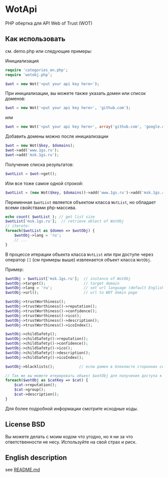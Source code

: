 WotApi
======

PHP обертка для API Web of Trust (WOT)

## Как использовать
см. demo.php или следующие примеры:

Инициализация
```php
require 'categories_en.php';
require 'wotobj.php';

$wot = new Wot('<put your api key here>');
```
При инициализации, вы можете также указать домен или список доменов:
```php
$wot = new Wot('<put your api key here>', 'github.com');
```
или
```php
$wot = new Wot('<put your api key here>', array('github.com', 'google.com'));
```
Добавить домены можно после инициализации
```php
$wot = new Wot($key, $domains);
$wot->add('www.1gs.ru');
$wot->add('msk.1gs.ru');
```
Получение списка результатов:
```php
$wotList = $wot->get();
```
Или все тоже самое одной строкой:
```php
$wotList = (new Wot($key, $domains))->add('www.1gs.ru')->add('msk.1gs.ru')->get();
```

Переменная `$wotList` является объектом класса `WotList`, но обладает всеми свойствами php-массива.
```php
echo count( $wotList ); // get list size
$wotList['msk.1gs.ru'];  // retrieve oblect of WotObj
// iterate:
foreach($wotList as $domen => $wotObj) {
    $wotObj->lang = 'ru';
    // ...
}
```
В процессе итерации объекта класса `WotList` или при доступе через оператор `[]`  (см примеры выше) извлекается объект класса `WotObj`.

Пример:
```php
$wotObj = $wotList['msk.1gs.ru'];  // instance of WotObj
$wotObj->target();                 // target domain
$wotObj->lang = 'ru';              // set url language (default English)
$wotObj->url();                    // url to WOT domin page

$wotObj->trustWorthiness();
$wotObj->trustWorthiness()->reputation();
$wotObj->trustWorthiness()->confidence();
$wotObj->trustWorthiness()->ico();
$wotObj->trustWorthiness()->description();
$wotObj->trustWorthiness()->icoIndex();

$wotObj->childSafety();
$wotObj->childSafety()->reputation();
$wotObj->childSafety()->confidence();
$wotObj->childSafety()->ico();
$wotObj->childSafety()->description();
$wotObj->childSafety()->icoIndex();

$wotObj->blacklists();           // если домен в блеклисте сторонних сервисов, то эта функция позволяет получить информацию

// Так же вы можете итерировать объект $wotObj для получения доступа к категориям
foreach($wotObj as $catKey => $cat) {
    $cat->reputation();
    $cat->group();
    $cat->description();
}

```
Для более подробной информации смотрите исходные коды.

## License BSD
Вы можете делать с моим кодом что угодно, но я ни за что ответственности не несу. Используйте на свой страх и риск.

## English description
see [README.md](https://github.com/valmat/WotApi/blob/master/README.md)

